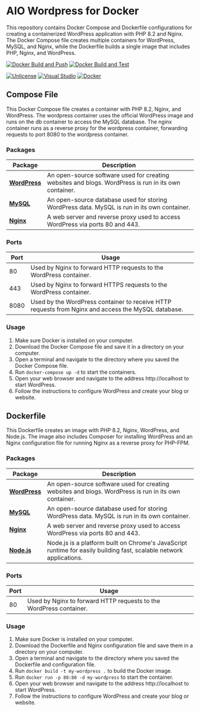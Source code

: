 # AIO Wordpress for Docker

This repository contains Docker Compose and Dockerfile configurations for creating a containerized WordPress application with PHP 8.2 and Nginx. The Docker Compose file creates multiple containers for WordPress, MySQL, and Nginx, while the Dockerfile builds a single image that includes PHP, Nginx, and WordPress.

[![Docker Build and Push](https://github.com/ainzone/aio-docker-wordpress/actions/workflows/docker-image.yml/badge.svg?branch=master)](https://github.com/ainzone/aio-docker-wordpress/actions/workflows/docker-image.yml) [![Docker Build and Test](https://github.com/ainzone/aio-docker-wordpress/actions/workflows/docker-test.yml/badge.svg?branch=master)](https://github.com/ainzone/aio-docker-wordpress/actions/workflows/docker-test.yml)

[![Unlicense](https://img.shields.io/badge/License-Unlicense-blue.svg)](https://unlicense.org/) [![Visual Studio](https://badgen.net/badge/icon/visualstudio?icon=visualstudio&label)](https://visualstudio.microsoft.com) [![Docker](https://badgen.net/badge/icon/docker?icon=docker&label)](https://https://docker.com/)

## Compose File

This Docker Compose file creates a container with PHP 8.2, Nginx, and WordPress. The wordpress container uses the official WordPress image and runs on the db container to access the MySQL database. The nginx container runs as a reverse proxy for the wordpress container, forwarding requests to port 8080 to the wordpress container.

### Packages

| Package                                                      | Description                                                                                          |
| ------------------------------------------------------------ | ---------------------------------------------------------------------------------------------------- |
| [**WordPress**](https://github.com/docker-library/wordpress) | An open-source software used for creating websites and blogs. WordPress is run in its own container. |
| [**MySQL**](https://github.com/docker-library/mysql)         | An open-source database used for storing WordPress data. MySQL is run in its own container.          |
| [**Nginx**](https://github.com/nginxinc/docker-nginx)        | A web server and reverse proxy used to access WordPress via ports 80 and 443.                        |

### Ports

| Port | Usage                                                                                              |
| ---- | -------------------------------------------------------------------------------------------------- |
| 80   | Used by Nginx to forward HTTP requests to the WordPress container.                                 |
| 443  | Used by Nginx to forward HTTPS requests to the WordPress container.                                |
| 8080 | Used by the WordPress container to receive HTTP requests from Nginx and access the MySQL database. |

### Usage

1. Make sure Docker is installed on your computer.
2. Download the Docker Compose file and save it in a directory on your computer.
3. Open a terminal and navigate to the directory where you saved the Docker Compose file.
4. Run `docker-compose up -d` to start the containers.
5. Open your web browser and navigate to the address http://localhost to start WordPress.
6. Follow the instructions to configure WordPress and create your blog or website.

## Dockerfile

This Dockerfile creates an image with PHP 8.2, Nginx, WordPress, and Node.js. The image also includes Composer for installing WordPress and an Nginx configuration file for running Nginx as a reverse proxy for PHP-FPM.

### Packages

| Package                                                      | Description                                                                                                         |
| ------------------------------------------------------------ | ------------------------------------------------------------------------------------------------------------------- |
| [**WordPress**](https://github.com/docker-library/wordpress) | An open-source software used for creating websites and blogs. WordPress is run in its own container.                |
| [**MySQL**](https://github.com/docker-library/mysql)         | An open-source database used for storing WordPress data. MySQL is run in its own container.                         |
| [**Nginx**](https://github.com/nginxinc/docker-nginx)        | A web server and reverse proxy used to access WordPress via ports 80 and 443.                                       |
| [**Node.js**](https://github.com/nodejs/docker-node)         | Node.js is a platform built on Chrome's JavaScript runtime for easily building fast, scalable network applications. |

### Ports

| Port | Usage                                                              |
| ---- | ------------------------------------------------------------------ |
| 80   | Used by Nginx to forward HTTP requests to the WordPress container. |

### Usage

1. Make sure Docker is installed on your computer.
2. Download the Dockerfile and Nginx configuration file and save them in a directory on your computer.
3. Open a terminal and navigate to the directory where you saved the Dockerfile and configuration file.
4. Run `docker build -t my-wordpress .` to build the Docker image.
5. Run `docker run -p 80:80 -d my-wordpress` to start the container.
6. Open your web browser and navigate to the address http://localhost to start WordPress.
7. Follow the instructions to configure WordPress and create your blog or website.

